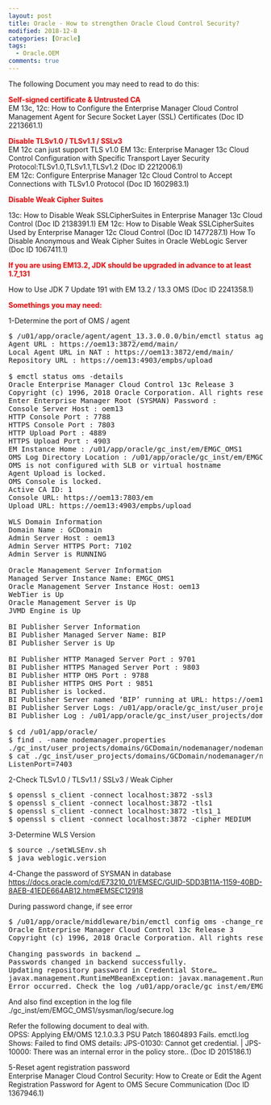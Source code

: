 ```yaml
---
layout: post
title: Oracle - How to strengthen Oracle Cloud Control Security?
modified: 2018-12-8
categories: [Oracle]
tags: 
  - Oracle.OEM
comments: true
---
```


The following Document you may need to read to do this:

<span style="color:#ff0000;"><strong>Self-signed certificate & Untrusted CA
</strong></span><br/>
EM 13c, 12c: How to Configure the Enterprise Manager Cloud Control Management Agent for Secure Socket Layer (SSL) Certificates (Doc ID 2213661.1)

<span style="color:#ff0000;"><strong>Disable TLSv1.0 / TLSv1.1 / SSLv3
</strong></span><br/>
EM 12c can just support TLS v1.0
EM 13c: Enterprise Manager 13c Cloud Control Configuration with Specific Transport Layer Security Protocol:TLSv1.0,TLSv1.1,TLSv1.2 (Doc ID 2212006.1)<br/>
EM 12c: Configure Enterprise Manager 12c Cloud Control to Accept Connections with TLSv1.0 Protocol (Doc ID 1602983.1)

<span style="color:#ff0000;"><strong>Disable Weak Cipher Suites</strong></span><br/>

13c: How to Disable Weak SSLCipherSuites in Enterprise Manager 13c Cloud Control (Doc ID 2138391.1)
EM 12c: How to Disable Weak SSLCipherSuites Used by Enterprise Manager 12c Cloud Control (Doc ID 1477287.1)
How To Disable Anonymous and Weak Cipher Suites in Oracle WebLogic Server (Doc ID 1067411.1)

<span style="color:#ff0000;"><strong>If you are using EM13.2, JDK should be upgraded in advance to at least 1.7_131</strong></span><br/>

How to Use JDK 7 Update 191 with EM 13.2 / 13.3 OMS (Doc ID 2241358.1)

<span style="color:#ff0000;"><strong>Somethings you may need:</strong></span><br/>

1-Determine the port of OMS / agent
<pre class="prettyprint lang-sh linenums=1 ">
$ /u01/app/oracle/agent/agent_13.3.0.0.0/bin/emctl status agent|grep URL
Agent URL : https://oem13:3872/emd/main/
Local Agent URL in NAT : https://oem13:3872/emd/main/
Repository URL : https://oem13:4903/empbs/upload

$ emctl status oms -details
Oracle Enterprise Manager Cloud Control 13c Release 3
Copyright (c) 1996, 2018 Oracle Corporation. All rights reserved.
Enter Enterprise Manager Root (SYSMAN) Password :
Console Server Host : oem13
HTTP Console Port : 7788
HTTPS Console Port : 7803
HTTP Upload Port : 4889
HTTPS Upload Port : 4903
EM Instance Home : /u01/app/oracle/gc_inst/em/EMGC_OMS1
OMS Log Directory Location : /u01/app/oracle/gc_inst/em/EMGC_OMS1/sysman/log
OMS is not configured with SLB or virtual hostname
Agent Upload is locked.
OMS Console is locked.
Active CA ID: 1
Console URL: https://oem13:7803/em
Upload URL: https://oem13:4903/empbs/upload

WLS Domain Information
Domain Name : GCDomain
Admin Server Host : oem13
Admin Server HTTPS Port: 7102
Admin Server is RUNNING

Oracle Management Server Information
Managed Server Instance Name: EMGC_OMS1
Oracle Management Server Instance Host: oem13
WebTier is Up
Oracle Management Server is Up
JVMD Engine is Up

BI Publisher Server Information
BI Publisher Managed Server Name: BIP
BI Publisher Server is Up

BI Publisher HTTP Managed Server Port : 9701
BI Publisher HTTPS Managed Server Port : 9803
BI Publisher HTTP OHS Port : 9788
BI Publisher HTTPS OHS Port : 9851
BI Publisher is locked.
BI Publisher Server named ‘BIP’ running at URL: https://oem13:9851/xmlpserver/servlet/home
BI Publisher Server Logs: /u01/app/oracle/gc_inst/user_projects/domains/GCDomain/servers/BIP/logs/
BI Publisher Log : /u01/app/oracle/gc_inst/user_projects/domains/GCDomain/servers/BIP/logs/bipublisher/bipublisher.log

$ cd /u01/app/oracle/
$ find . -name nodemanager.properties
./gc_inst/user_projects/domains/GCDomain/nodemanager/nodemanager.properties
$ cat ./gc_inst/user_projects/domains/GCDomain/nodemanager/nodemanager.properties|grep ListenPort
ListenPort=7403
</pre>

2-Check TLSv1.0 / TLSv1.1 / SSLv3 / Weak Cipher
<pre class="prettyprint lang-sh linenums=1 ">
$ openssl s_client -connect localhost:3872 -ssl3
$ openssl s_client -connect localhost:3872 -tls1
$ openssl s_client -connect localhost:3872 -tls1_1
$ openssl s_client -connect localhost:3872 -cipher MEDIUM
</pre>

3-Determine WLS Version
<pre class="prettyprint lang-sh linenums=1 ">
$ source ./setWLSEnv.sh
$ java weblogic.version
</pre>

4-Change the password of SYSMAN in database<br/>
https://docs.oracle.com/cd/E73210_01/EMSEC/GUID-5DD3B11A-1159-40BD-8AEB-41EDE664AB12.htm#EMSEC12918

During password change, if see error
<pre class="prettyprint lang-sh linenums=1 ">
$ /u01/app/oracle/middleware/bin/emctl config oms -change_repos_pwd -use_sys_pwd -sys_pwd oracle -new_pwd Oracle$123
Oracle Enterprise Manager Cloud Control 13c Release 3
Copyright (c) 1996, 2018 Oracle Corporation. All rights reserved.

Changing passwords in backend …
Passwords changed in backend successfully.
Updating repository password in Credential Store…
javax.management.RuntimeMBeanException: javax.management.RuntimeMBeanException
Error occurred. Check the log /u01/app/oracle/gc_inst/em/EMGC_OMS1/sysman/log/secure.log
</pre>

And also find exception in the log file<br/>
./gc_inst/em/EMGC_OMS1/sysman/log/secure.log

Refer the following document to deal with.<br/>
OPSS: Applying EM/OMS 12.1.0.3.3 PSU Patch 18604893 Fails. emctl.log Shows: Failed to find OMS details: JPS-01030: Cannot get credential. | JPS-10000: There was an internal error in the policy store.. (Doc ID 2015186.1)

5-Reset agent registration password<br/>
Enterprise Manager Cloud Control Security: How to Create or Edit the Agent Registration Password for Agent to OMS Secure Communication (Doc ID 1367946.1)